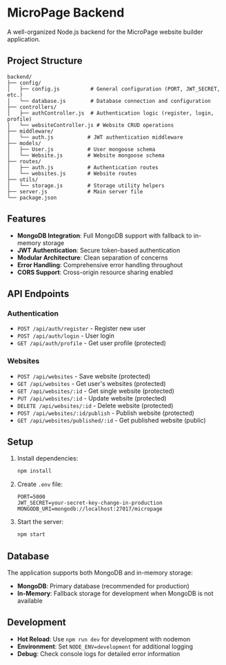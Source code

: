 # MicroPage Backend

A well-organized Node.js backend for the MicroPage website builder application.

## Project Structure

```
backend/
├── config/
│   ├── config.js          # General configuration (PORT, JWT_SECRET, etc.)
│   └── database.js        # Database connection and configuration
├── controllers/
│   ├── authController.js  # Authentication logic (register, login, profile)
│   └── websiteController.js # Website CRUD operations
├── middleware/
│   └── auth.js           # JWT authentication middleware
├── models/
│   ├── User.js           # User mongoose schema
│   └── Website.js        # Website mongoose schema
├── routes/
│   ├── auth.js           # Authentication routes
│   └── websites.js       # Website routes
├── utils/
│   └── storage.js        # Storage utility helpers
├── server.js             # Main server file
└── package.json
```

## Features

- **MongoDB Integration**: Full MongoDB support with fallback to in-memory storage
- **JWT Authentication**: Secure token-based authentication
- **Modular Architecture**: Clean separation of concerns
- **Error Handling**: Comprehensive error handling throughout
- **CORS Support**: Cross-origin resource sharing enabled

## API Endpoints

### Authentication
- `POST /api/auth/register` - Register new user
- `POST /api/auth/login` - User login
- `GET /api/auth/profile` - Get user profile (protected)

### Websites
- `POST /api/websites` - Save website (protected)
- `GET /api/websites` - Get user's websites (protected)
- `GET /api/websites/:id` - Get single website (protected)
- `PUT /api/websites/:id` - Update website (protected)
- `DELETE /api/websites/:id` - Delete website (protected)
- `POST /api/websites/:id/publish` - Publish website (protected)
- `GET /api/websites/published/:id` - Get published website (public)

## Setup

1. Install dependencies:
   ```bash
   npm install
   ```

2. Create `.env` file:
   ```
   PORT=5000
   JWT_SECRET=your-secret-key-change-in-production
   MONGODB_URI=mongodb://localhost:27017/micropage
   ```

3. Start the server:
   ```bash
   npm start
   ```

## Database

The application supports both MongoDB and in-memory storage:

- **MongoDB**: Primary database (recommended for production)
- **In-Memory**: Fallback storage for development when MongoDB is not available

## Development

- **Hot Reload**: Use `npm run dev` for development with nodemon
- **Environment**: Set `NODE_ENV=development` for additional logging
- **Debug**: Check console logs for detailed error information
